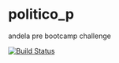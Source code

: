 # politico_p
andela pre bootcamp challenge

[![Build Status](https://travis-ci.org/lawrencemuema/politico_p.svg?branch=develop)](https://travis-ci.org/lawrencemuema/politico_p)